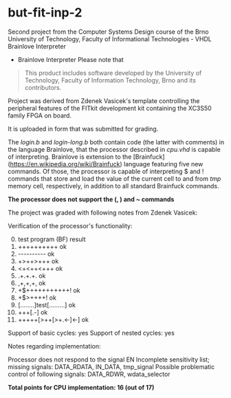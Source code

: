 # but-fit-inp-2
Second project from the Computer Systems Design course of the Brno University of Technology, Faculty of Informational Technologies - VHDL Brainlove Interpreter

- Brainlove Interpreter
Please note that
> This product includes software developed by the University of Technology, Faculty of Information Technology, Brno and its contributors.

Project was derived from Zdenek Vasicek's template controlling the peripheral features of the FITkit development kit containing the XC3S50 family FPGA on board.

It is uploaded in form that was submitted for grading.

The *login.b* and *login-long.b* both contain code (the latter with comments) in the language Brainlove, that the processor described in *cpu.vhd* is capable of interpreting. Brainlove is extension to the [Brainfuck] (https://en.wikipedia.org/wiki/Brainfuck) language featuring five new commands. Of those, the processor is capable of interpreting $ and ! commands that store and load the value of the current cell to and from *tmp* memory cell, respectively, in addition to all standard Brainfuck commands.

**The processor does not support the (, ) and ~ commands**

The project was graded with following notes from Zdenek Vasicek:

Verification of the processor's functionality:

  0. test program (BF)         result
  1. ++++++++++                    ok
  2. ----------                    ok
  3. +>++>+++                      ok
  4. <+<++<+++                     ok
  5. .+.+.+.                       ok
  6. ,+,+,+,                       ok
  7. +$+++++++++++!                ok
  8. +$>++++!                      ok
  9. [........]test[.........]     ok
  10. +++[.-]                      ok
  11. +++++[>++[>+.<-]<-]          ok

Support of basic cycles: yes
Support of nested cycles: yes


Notes regarding implementation:

  Processor does not respond to the signal EN
  Incomplete sensitivity list; missing signals: DATA_RDATA, IN_DATA, tmp_signal
  Possible problematic control of following signals: DATA_RDWR, wdata_selector

**Total points for CPU implementation: 16 (out of 17)**
